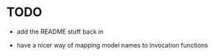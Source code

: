 # TODO

- add the README stuff back in

- have a nicer way of mapping model names to invocation functions
